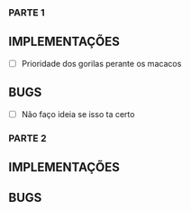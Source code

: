 ### PARTE 1
## IMPLEMENTAÇÕES
- [ ] Prioridade dos gorilas perante os macacos

## BUGS
- [ ] Não faço ideia se isso ta certo


### PARTE 2
## IMPLEMENTAÇÕES

## BUGS
